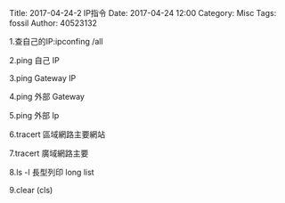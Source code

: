 Title: 2017-04-24-2  IP指令
Date: 2017-04-24 12:00
Category: Misc
Tags: fossil
Author: 40523132

<!-- PELICAN_END_SUMMARY --> 

 1.查自己的IP:ipconfing /all
               
2.ping 自己 IP                            

3.ping Gateway IP                         

4.ping 外部 Gateway                       

5.ping 外部 Ip                            

6.tracert 區域網路主要網站               

7.tracert 廣域網路主要
                    
8.ls -l 長型列印 long list
                  
9.clear (cls)